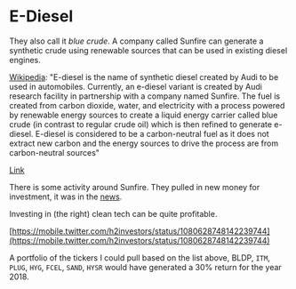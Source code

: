 # E-Diesel

They also call it *blue crude*. A company called Sunfire can generate
a synthetic crude using renewable sources that can be used in existing
diesel engines.

[Wikipedia](https://en.m.wikipedia.org/wiki/E-diesel): "E-diesel is the
name of synthetic diesel created by Audi to be used in
automobiles. Currently, an e-diesel variant is created by Audi
research facility in partnership with a company named Sunfire. The
fuel is created from carbon dioxide, water, and electricity with a
process powered by renewable energy sources to create a liquid energy
carrier called blue crude (in contrast to regular crude oil) which is
then refined to generate e-diesel. E-diesel is considered to be a
carbon-neutral fuel as it does not extract new carbon and the energy
sources to drive the process are from carbon-neutral sources"

[Link](https://m.dw.com/en/can-clean-synthetic-diesel-fuels-succeed/a-40135876)

There is some activity around Sunfire. They pulled in new money for
investment, it was in the
[news](https://fuelcellsworks.com/news/paul-wurth-becomes-new-lead-investor-in-sunfire-with-25m-for-green-hydrogen).

Investing in (the right) clean tech can be quite profitable. 

[https://mobile.twitter.com/h2investors/status/1080628748142239744](https://mobile.twitter.com/h2investors/status/1080628748142239744)

A portfolio of the tickers I could pull based on the list above, BLDP,
`ITM`, `PLUG`, `HYG`, `FCEL`, `SAND`, `HYSR` would have generated a
30% return for the year 2018.

